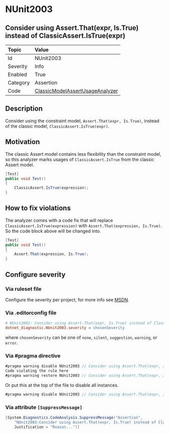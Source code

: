 # NUnit2003

## Consider using Assert.That(expr, Is.True) instead of ClassicAssert.IsTrue(expr)

| Topic    | Value
| :--      | :--
| Id       | NUnit2003
| Severity | Info
| Enabled  | True
| Category | Assertion
| Code     | [ClassicModelAssertUsageAnalyzer](https://github.com/nunit/nunit.analyzers/blob/4.9.2/src/nunit.analyzers/ClassicModelAssertUsage/ClassicModelAssertUsageAnalyzer.cs)

## Description

Consider using the constraint model, `Assert.That(expr, Is.True)`, instead of the classic model,
`ClassicAssert.IsTrue(expr)`.

## Motivation

The classic Assert model contains less flexibility than the constraint model,
so this analyzer marks usages of `ClassicAssert.IsTrue` from the classic Assert model.

```csharp
[Test]
public void Test()
{
    ClassicAssert.IsTrue(expression);
}
```

## How to fix violations

The analyzer comes with a code fix that will replace `ClassicAssert.IsTrue(expression)` with
`Assert.That(expression, Is.True)`. So the code block above will be changed into.

```csharp
[Test]
public void Test()
{
    Assert.That(expression, Is.True);
}
```

<!-- start generated config severity -->
## Configure severity

### Via ruleset file

Configure the severity per project, for more info see
[MSDN](https://learn.microsoft.com/en-us/visualstudio/code-quality/using-rule-sets-to-group-code-analysis-rules?view=vs-2022).

### Via .editorconfig file

```ini
# NUnit2003: Consider using Assert.That(expr, Is.True) instead of ClassicAssert.IsTrue(expr)
dotnet_diagnostic.NUnit2003.severity = chosenSeverity
```

where `chosenSeverity` can be one of `none`, `silent`, `suggestion`, `warning`, or `error`.

### Via #pragma directive

```csharp
#pragma warning disable NUnit2003 // Consider using Assert.That(expr, Is.True) instead of ClassicAssert.IsTrue(expr)
Code violating the rule here
#pragma warning restore NUnit2003 // Consider using Assert.That(expr, Is.True) instead of ClassicAssert.IsTrue(expr)
```

Or put this at the top of the file to disable all instances.

```csharp
#pragma warning disable NUnit2003 // Consider using Assert.That(expr, Is.True) instead of ClassicAssert.IsTrue(expr)
```

### Via attribute `[SuppressMessage]`

```csharp
[System.Diagnostics.CodeAnalysis.SuppressMessage("Assertion",
    "NUnit2003:Consider using Assert.That(expr, Is.True) instead of ClassicAssert.IsTrue(expr)",
    Justification = "Reason...")]
```
<!-- end generated config severity -->
